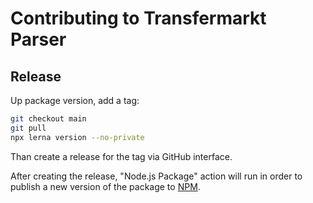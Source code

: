# Contributing to Transfermarkt Parser

## Release

Up package version, add a tag:

```bash
git checkout main
git pull
npx lerna version --no-private
```

Than create a release for the tag via GitHub interface.

After creating the release, "Node.js Package" action will run in order to publish a new version of the package to [NPM](https://www.npmjs.com).
